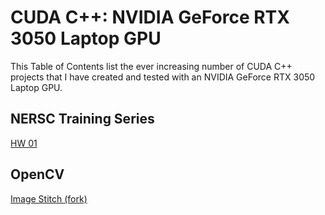 # CUDA C++: NVIDIA GeForce RTX 3050 Laptop GPU

This Table of Contents list the ever increasing number of CUDA C++ projects that I have created and tested with an NVIDIA GeForce RTX 3050 Laptop GPU.

## NERSC Training Series

[HW 01](https://github.com/TallDave67/cuda-nersc-hw01)

## OpenCV

[Image Stitch (fork)](https://github.com/TallDave67/cuda_stitch)


